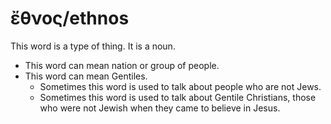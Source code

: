 # ἔθνος/ethnos 
This word is a type of thing. It is a noun. 

* This word can mean nation or group of people. 
* This word can mean Gentiles.
    * Sometimes this word is used to talk about people who are not Jews.
    * Sometimes this word is used to talk about Gentile Christians, those who were not Jewish when they came to believe in Jesus. 
